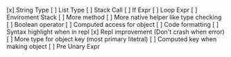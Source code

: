 [x] String Type
[ ] List Type
[ ] Stack Call
[ ] If Expr
[ ] Loop Expr
[ ] Enviroment Stack
[ ] More method
[ ] More native helper like type checking
[ ] Boolean operator
[ ] Computed access for object
[ ] Code formatting
[ ] Syntax highlight when in repl
[x] Repl improvement (Don't crash when error)
[ ] More type for object key (most primary litetral)
[ ] Computed key when making object
[ ] Pre Unary Expr
